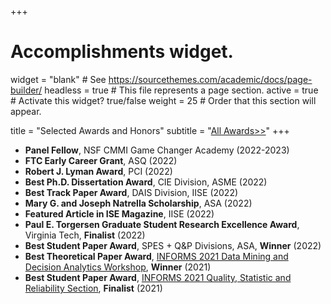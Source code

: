 +++
# Accomplishments widget.
widget = "blank"  # See https://sourcethemes.com/academic/docs/page-builder/
headless = true  # This file represents a page section.
active = true  # Activate this widget? true/false
weight = 25  # Order that this section will appear.

title = "Selected Awards and Honors"
subtitle = "[All Awards>>](./allawards)"
+++
* **Panel Fellow**, NSF CMMI Game Changer Academy (2022-2023)
* **FTC Early Career Grant**, ASQ (2022)
* **Robert J. Lyman Award**, PCI (2022)
* **Best Ph.D. Dissertation Award**, CIE Division, ASME (2022)
* **Best Track Paper Award**, DAIS Division, IISE (2022)
* **Mary G. and Joseph Natrella Scholarship**, ASA (2022)
* **Featured Article in ISE Magazine**, IISE (2022)
* **Paul E. Torgersen Graduate Student Research Excellence Award**, Virginia Tech, **Finalist** (2022)
* **Best Student Paper Award**, SPES + Q&P Divisions, ASA, **Winner** (2022)
* **Best Theoretical Paper Award**, [INFORMS 2021 Data Mining and Decision Analytics Workshop](https://connect.informs.org/data-mining/awards), **Winner** (2021)
* **Best Student Paper Award**, [INFORMS 2021 Quality, Statistic and Reliability Section](https://connect.informs.org/qsr/awards), **Finalist** (2021)
